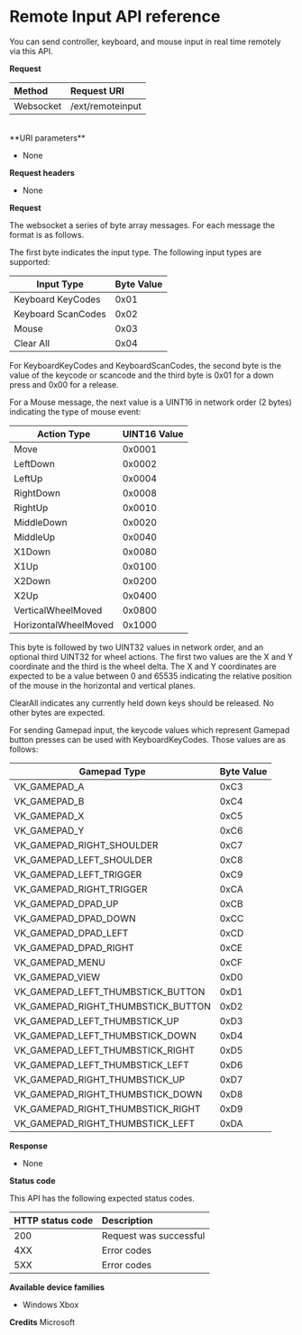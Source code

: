 # Remote Input API reference   
You can send controller, keyboard, and mouse input in real time remotely via this API.

**Request**

Method      | Request URI
:------     | :-----
Websocket | /ext/remoteinput
<br />
**URI parameters**

- None

**Request headers**

- None

**Request**

The websocket a series of byte array messages. For each message the format is as follows.

The first byte indicates the input type. The following input types are supported:

| Input Type        | Byte Value |
|------------|-------------|
Keyboard KeyCodes | 0x01
Keyboard ScanCodes | 0x02
Mouse | 0x03
Clear All | 0x04

For KeyboardKeyCodes and KeyboardScanCodes, the second byte is the value of the keycode or scancode and the third byte is 0x01 for a down press and 0x00 for a release.

For a Mouse message, the next value is a UINT16 in network order (2 bytes) indicating the type of mouse event:

| Action Type        | UINT16 Value |
|------------|-------------|
Move | 0x0001
LeftDown | 0x0002
LeftUp | 0x0004
RightDown | 0x0008
RightUp | 0x0010
MiddleDown | 0x0020
MiddleUp | 0x0040
X1Down | 0x0080
X1Up | 0x0100
X2Down | 0x0200
X2Up | 0x0400
VerticalWheelMoved | 0x0800
HorizontalWheelMoved | 0x1000

This byte is followed by two UINT32 values in network order, and an optional third UINT32 for wheel actions. The first two values are the X and Y coordinate and the third is the wheel delta. The X and Y coordinates are expected to be a value between 0 and 65535 indicating the relative position of the mouse in the horizontal and vertical planes.

ClearAll indicates any currently held down keys should be released. No other bytes are expected.

For sending Gamepad input, the keycode values which represent Gamepad button presses can be used with KeyboardKeyCodes. Those values are as follows:

| Gamepad Type        | Byte Value |
|------------|-------------|
VK_GAMEPAD_A                       |  0xC3
VK_GAMEPAD_B                       |  0xC4
VK_GAMEPAD_X                       |  0xC5
VK_GAMEPAD_Y                       |  0xC6
VK_GAMEPAD_RIGHT_SHOULDER          |  0xC7
VK_GAMEPAD_LEFT_SHOULDER           |  0xC8
VK_GAMEPAD_LEFT_TRIGGER            |  0xC9
VK_GAMEPAD_RIGHT_TRIGGER           |  0xCA
VK_GAMEPAD_DPAD_UP                 |  0xCB
VK_GAMEPAD_DPAD_DOWN               |  0xCC
VK_GAMEPAD_DPAD_LEFT               |  0xCD
VK_GAMEPAD_DPAD_RIGHT              |  0xCE
VK_GAMEPAD_MENU                    |  0xCF
VK_GAMEPAD_VIEW                    |  0xD0
VK_GAMEPAD_LEFT_THUMBSTICK_BUTTON  |  0xD1
VK_GAMEPAD_RIGHT_THUMBSTICK_BUTTON |  0xD2
VK_GAMEPAD_LEFT_THUMBSTICK_UP      |  0xD3
VK_GAMEPAD_LEFT_THUMBSTICK_DOWN    |  0xD4
VK_GAMEPAD_LEFT_THUMBSTICK_RIGHT   |  0xD5
VK_GAMEPAD_LEFT_THUMBSTICK_LEFT    |  0xD6
VK_GAMEPAD_RIGHT_THUMBSTICK_UP     |  0xD7
VK_GAMEPAD_RIGHT_THUMBSTICK_DOWN   |  0xD8
VK_GAMEPAD_RIGHT_THUMBSTICK_RIGHT  |  0xD9
VK_GAMEPAD_RIGHT_THUMBSTICK_LEFT   |  0xDA


**Response**   

- None

**Status code**

This API has the following expected status codes.

HTTP status code      | Description
:------     | :-----
200 | Request was successful
4XX | Error codes
5XX | Error codes


**Available device families**

* Windows Xbox

**Credits**
Microsoft